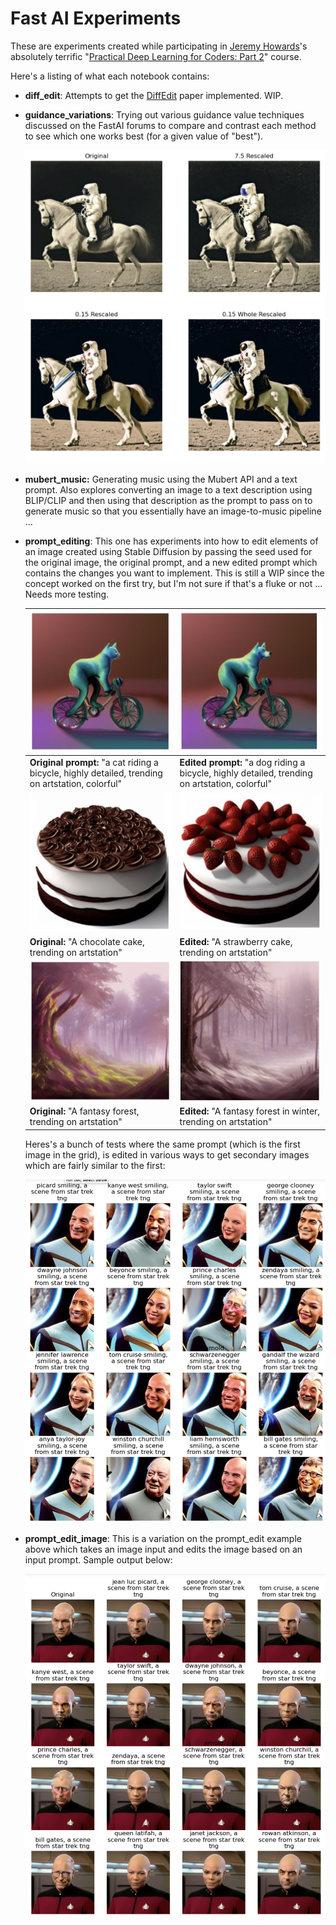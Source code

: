 # Fast AI Experiments

These are experiments created while participating in [Jeremy Howards](https://twitter.com/jeremyphoward)'s absolutely terrific "[Practical Deep Learning for Coders: Part 2](https://itee.uq.edu.au/event/2022/practical-deep-learning-coders-uq-fastai-part-2)" course.

Here's a listing of what each notebook contains:

* **diff_edit**: Attempts to get the [DiffEdit](https://arxiv.org/abs/2210.11427) paper implemented. WIP.

* **guidance_variations**: Trying out various guidance value techniques discussed on the FastAI forums to compare and contrast each method to see which one works best (for a given value of "best").

  ![guidance_values](assets/guidance_values.jpg)
  
* **mubert_music:** Generating music using the Mubert API and a text prompt. Also explores converting an image to a text description using BLIP/CLIP and then using that description as the prompt to pass on to generate music so that you essentially have an image-to-music pipeline ...

* **prompt_editing**: This one has experiments into how to edit elements of an image created using Stable Diffusion by passing the seed used for the original image, the original prompt, and a new edited prompt which contains the changes you want to implement. This is still a WIP since the concept worked  on the first try, but I'm not sure if that's a fluke or not ... Needs more testing.

  | ![original](assets/bicycle-cat.jpg)                          | ![edited](assets/bicycle-dog.jpg)                            |
  | ------------------------------------------------------------ | ------------------------------------------------------------ |
  | **Original prompt:** "a cat riding a bicycle, highly detailed, trending on artstation, colorful" | **Edited prompt:** "a dog riding a bicycle, highly detailed, trending on artstation, colorful" |
  | ![choc-cake](assets/choc-cake.jpg)                           | ![berry-cake](assets/berry-cake.jpg)                         |
  | **Original:** "A chocolate cake, trending on artstation"     | **Edited:** "A strawberry cake, trending on artstation"      |
  | ![forest](assets/forest.jpg)                                 | ![forest-winter](assets/forest-winter.jpg)                   |
  | **Original:** "A fantasy forest, trending on artstation"     | **Edited:** "A fantasy forest in winter, trending on artstation" |
  
  Heres's a bunch of tests where the same prompt (which is the first image in the grid), is edited in various ways to get secondary images which are fairly similar to the first:
  
  ![prompt_edit_test](assets/prompt_edit_test.jpg)

* **prompt_edit_image**: This is a variation on the prompt_edit example above which takes an image input and edits the image based on an input prompt. Sample output below:

  ![prompt_edit_image](assets/prompt_edit_image.jpg)